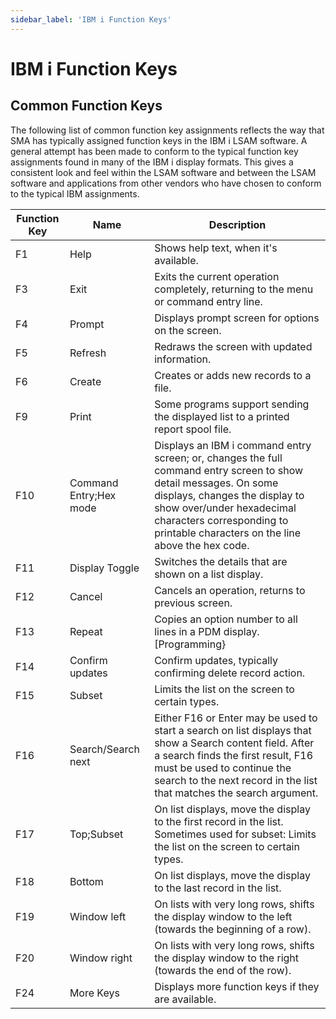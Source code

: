 ```yaml
---
sidebar_label: 'IBM i Function Keys'
---
```


# IBM i Function Keys

## Common Function Keys

The following list of common function key assignments reflects the way that SMA has typically assigned function keys in the IBM i LSAM software. A general attempt has been made to conform to the typical function key assignments found in many of the IBM i display formats. This gives a consistent look and feel within the LSAM software and between the LSAM software and applications from other vendors who have chosen to conform to the typical IBM assignments.


|Function Key |Name|Description|
|--- |--- |--- |
|F1|Help|Shows help text, when it's available.|
|F3|Exit|Exits the current operation completely, returning to the menu or command entry line.|
|F4|Prompt|Displays prompt screen for options on the screen.|
|F5|Refresh|Redraws the screen with updated information.|
|F6|Create|Creates or adds new records to a file.|
|F9|Print|Some programs support sending the displayed list to a printed report spool file.|
|F10|Command Entry;Hex mode|Displays an IBM i command entry screen; or, changes the full command entry screen to show detail messages. On some displays, changes the display to show over/under hexadecimal characters corresponding to printable characters on the line above the hex code.|
|F11|Display Toggle|Switches the details that are shown on a list display.|
|F12|Cancel|Cancels an operation, returns to previous screen.|
|F13|Repeat|Copies an option number to all lines in a PDM display. [Programming}|
|F14|Confirm updates|Confirm updates, typically confirming delete record action.|
|F15|Subset|Limits the list on the screen to certain types.|
|F16|Search/Search next|Either F16 or Enter may be used to start a search on list displays that show a Search content field. After a search finds the first result, F16 must be used to continue the search to the next record in the list that matches the search argument.|
|F17|Top;Subset|On list displays, move the display to the first record in the list. Sometimes used for subset: Limits the list on the screen to certain types.|
|F18|Bottom|On list displays, move the display to the last record in the list.|
|F19|Window left|On lists with very long rows, shifts the display window to the left (towards the beginning of a row).|
|F20|Window right|On lists with very long rows, shifts the display window to the right (towards the end of the row).|
|F24|More Keys|Displays more function keys if they are available.|
